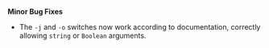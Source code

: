 **Minor Bug Fixes**

* The ```-j``` and ```-o``` switches now work according to documentation, correctly allowing ```string``` or ```Boolean``` arguments.